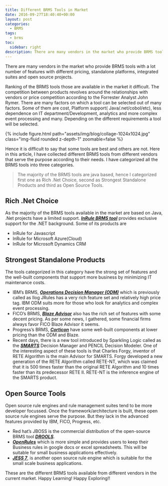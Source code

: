 ```yaml
---
title: Different BRMS Tools in Market
date: 2016-09-27T18:40:40+00:00
layout: post
categories:
  - BRMS
tags:
  - brms
toc:
  sidebar: right
description: There are many vendors in the market who provide BRMS tools with a lot number of features with different pricing, standalone platforms, integrated suites and open source projects.
---
```


There are many vendors in the market who provide BRMS tools with a lot number of features with different pricing,
standalone platforms, integrated suites and open source projects.

Ranking of the BRMS tools those are available in the market it difficult. The competition between products revolves
around the relationships with vendors or price competition according to the Forrester Analyst John Rymer. There are many
factors on which a tool can be selected out of many factors. Some of them are cost, Platform support(
Java/.net/cobol/etc), less dependence on IT department/Development, analytics and more complex event processing and
many. Depending on the different requirements a tool will be selected.

{% include figure.html path="assets/img/blog/collage-1024x1024.jpg" class="img-fluid rounded z-depth-1"
zoomable=false %}

Hence it is difficult to say that some tools are best and others are not. Here in this article, I have collected
different BRMS tools from different vendors that serve the purpose according to their needs. I have categorized all the
BRMS tools into three categories.

> The majority of the BRMS tools are java based, hence I categorized first one as Rich .Net Choice, second as Strongest
> Standalone Products and third as Open Source Tools.

## Rich .Net Choice

As the majority of the BRMS tools available in the market are based on Java, .Net projects have a limited support. [
_**InRule BRMS tool**_][2] provides exclusive support for the .NET background. Some of its products are

* InRule for Javascript
* InRule for Microsoft Azure(Cloud)
* InRule for Microsoft Dynamics CRM

## Strongest Standalone Products

The tools categorized in this category have the strong set of features and the well-built components that support more
business by minimizing IT maintenance costs.

* IBM&#8217;s BRMS, [_**Operations Decision Manager (ODM)**_][3] which is previously called as Ilog JRules has a very
  rich feature set and relatively high price tag. IBM ODM suits more for those who look for analytics and complex event
  processing.
* FICO&#8217;s BRMS, [_**Blaze Advisor**_][4] also has the rich set of features with some decent pricing. As per some
  news, I gathered, some financial firms always favor FICO Blaze Advisor it seems.
* Progress&#8217;s BRMS, [_**Corticon**_][5] have some well-built components at lower pricing than the ODM and Blaze.
* Recent days, there is a new tool introduced by Sparkling Logic called as the [_**SMARTS**_][6] Decision Manager and
  PENCIL Decision Modeler. One of the interesting aspect of these tools is that Charles Forgy, inventor of RETE
  Algorithm is the main Advisor for SMARTS. Forgy developed a new generation of the RETE Algorithm called RETE-NT, which
  was claimed that it is 500 times faster than the original RETE Algorithm and 10 times faster than its predecessor RETE
  II. RETE-NT is the inference engine of the SMARTS product.

## Open Source Tools

Open source rule engines and rule management suites tend to be more developer focussed. Once the framework/architecture
is built, these open source rule engines serve the purpose. But they lack in the advanced features provided by IBM,
FICO, Progress, etc.

* Red hat&#8217;s JBOSS is the commercial distribution of the open-source BRMS tool [_**DROOLS**_][7].
* [_**OpenRules**_][8] which is more simple and provides users to keep their Business rules in google docs or excel
  spreadsheets. This will be suitable for small business applications effectively.
* [_**JESS 7**_][9], is another open source rule engine which is suitable for the small scale business applications.

These are the different BRMS tools available from different vendors in the current market. Happy Learning! Happy
Exploring!!

[1]: http://www.balasubramanyamlanka.com/wp-content/uploads/2016/09/collage.jpg

[2]: http://www.inrule.com/

[3]: http://www-03.ibm.com/software/products/en/odm

[4]: http://www.fico.com/en/products/fico-blaze-advisor-decision-rules-management-system

[5]: https://www.progress.com/corticon

[6]: http://www.sparklinglogic.com/

[7]: http://www.drools.org/

[8]: http://openrules.com/

[9]: http://www.jessrules.com/jess/index.shtml